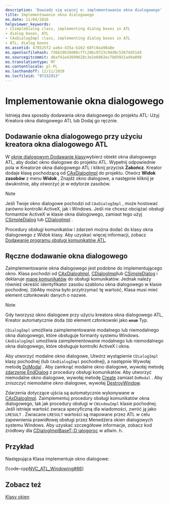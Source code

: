```yaml
---
description: 'Dowiedz się więcej o: implementowanie okna dialogowego'
title: Implementowanie okna dialogowego
ms.date: 11/04/2016
helpviewer_keywords:
- CSimpleDialog class, implementing dialog boxes in ATL
- dialog boxes, ATL
- CAxDialogImpl class, implementing dialog boxes in ATL
- ATL, dialog boxes
ms.assetid: 478525f2-aa6a-435a-b162-68fc8aa98a8e
ms.openlocfilehash: 736619b39d06cffc28bc9723c94d0c5367dd51d4
ms.sourcegitcommit: d6af41e42699628c3e2e6063ec7b03931a49a098
ms.translationtype: MT
ms.contentlocale: pl-PL
ms.lasthandoff: 12/11/2020
ms.locfileid: "97152913"
---
```

# <a name="implementing-a-dialog-box"></a>Implementowanie okna dialogowego

Istnieją dwa sposoby dodawania okna dialogowego do projektu ATL: Użyj Kreatora okna dialogowego ATL lub Dodaj go ręcznie.

## <a name="adding-a-dialog-box-with-the-atl-dialog-wizard"></a>Dodawanie okna dialogowego przy użyciu kreatora okna dialogowego ATL

W [oknie dialogowym Dodawanie klasy](../ide/adding-a-class-visual-cpp.md#add-class-dialog-box)wybierz obiekt okna dialogowego ATL, aby dodać okno dialogowe do projektu ATL. Wypełnij odpowiednie pola w Kreatorze okna dialogowego ATL i kliknij przycisk **Zakończ**. Kreator dodaje klasę pochodzącą od [CAxDialogImpl](../atl/reference/caxdialogimpl-class.md) do projektu. Otwórz **Widok zasobów** z menu **Widok** , Znajdź okno dialogowe, a następnie kliknij je dwukrotnie, aby otworzyć je w edytorze zasobów.

> [!NOTE]
> Jeśli Twoje okno dialogowe pochodzi od `CAxDialogImpl` , może hostować zarówno kontrolki ActiveX, jak i Windows. Jeśli nie chcesz obciążać obsługi formantów ActiveX w klasie okna dialogowego, zamiast tego użyj [CSimpleDialog](../atl/reference/csimpledialog-class.md) lub [CDialogImpl](../atl/reference/cdialogimpl-class.md) .

Procedury obsługi komunikatów i zdarzeń można dodać do klasy okna dialogowego z Widok klasy. Aby uzyskać więcej informacji, zobacz [Dodawanie programu obsługi komunikatów ATL](../atl/adding-an-atl-message-handler.md).

## <a name="adding-a-dialog-box-manually"></a>Ręczne dodawanie okna dialogowego

Zaimplementowanie okna dialogowego jest podobne do implementującego okno. Klasa pochodzi od [CAxDialogImpl](../atl/reference/caxdialogimpl-class.md), [CDialogImpl](../atl/reference/cdialogimpl-class.md)lub [CSimpleDialog](../atl/reference/csimpledialog-class.md) i deklaruje [mapę komunikatów](../atl/message-maps-atl.md) do obsługi komunikatów. Jednak należy również określić identyfikator zasobu szablonu okna dialogowego w klasie pochodnej. `IDD`Aby można było przytrzymać tę wartość, Klasa musi mieć element członkowski danych o nazwie.

> [!NOTE]
> Gdy tworzysz okno dialogowe przy użyciu kreatora okna dialogowego ATL, Kreator automatycznie doda `IDD` element członkowski jako **`enum`** Typ.

`CDialogImpl` umożliwia zaimplementowanie modalnego lub niemodalnego okna dialogowego, które obsługuje formanty systemu Windows. `CAxDialogImpl` umożliwia zaimplementowanie modalnego lub niemodalnego okna dialogowego, które obsługuje kontrolki ActiveX i okna.

Aby utworzyć modalne okno dialogowe, Utwórz wystąpienie `CDialogImpl` klasy pochodnej (lub `CAxDialogImpl` pochodnej), a następnie Wywołaj metodę [DoModal](../atl/reference/cdialogimpl-class.md#domodal) . Aby zamknąć modalne okno dialogowe, wywołaj metodę [zdarzenie EndDialog](../atl/reference/cdialogimpl-class.md#enddialog) z procedury obsługi komunikatów. Aby utworzyć niemodalne okno dialogowe, wywołaj metodę [Create](../atl/reference/cdialogimpl-class.md#create) zamiast `DoModal` . Aby zniszczyć niemodalne okno dialogowe, wywołaj [DestroyWindow](../atl/reference/cdialogimpl-class.md#destroywindow).

Zdarzenia dotyczące ujścia są automatycznie wykonywane w [CAxDialogImpl](../atl/reference/caxdialogimpl-class.md). Zaimplementuj procedury obsługi komunikatów okna dialogowego, tak jak procedury obsługi w `CWindowImpl` klasie pochodnej. Jeśli istnieje wartość zwraca specyficzną dla wiadomości, zwróć ją jako `LRESULT` . Zwracane `LRESULT` wartości są mapowane przez ATL w celu zapewnienia prawidłowej obsługi przez Menedżera okien dialogowych systemu Windows. Aby uzyskać szczegółowe informacje, zobacz kod źródłowy dla [CDialogImplBaseT::D ialogproc](../atl/reference/cdialogimpl-class.md#dialogproc) w atlwin. h.

## <a name="example"></a>Przykład

Następująca Klasa implementuje okno dialogowe:

[!code-cpp[NVC_ATL_Windowing#66](../atl/codesnippet/cpp/implementing-a-dialog-box_1.h)]

## <a name="see-also"></a>Zobacz też

[Klasy okien](../atl/atl-window-classes.md)
